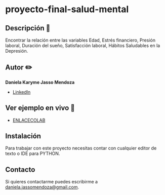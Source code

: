 # proyecto-final-salud-mental
## Descripción 📝

Encontrar la relación entre las variables Edad, Estrés financiero, Presión laboral, Duración del sueño, Satisfacción laboral, Hábitos Saludables en la Depresión.

## Autor ✏️
**Daniela Karyme Jasso Mendoza**


* [LinkedIn](www.linkedin.com/in/daniela-karyme-jasso-mendoza-82a8681a0)


## Ver ejemplo en vivo 👀
- [ENLACECOLAB](https://colab.research.google.com/drive/1claPxlyGX-454a1sxCRoq1IRnA_cbJSm?usp=sharing)

## Instalación
Para trabajar con este proyecto necesitas contar con cualquier editor de texto o IDE para PYTHON.

## Contacto
Si quieres contactarme puedes escribirme a daniela.jassomendoza@gmail.com.
